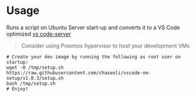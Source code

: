 # Usage
Runs a script on Ubuntu Server start-up and converts it to a VS Code optimized [vs code-server](https://code.visualstudio.com/docs/remote/vscode-server)
> Consider using Proxmox hypervisor to host your development VMs  

```shell
# Create your dev image by running the following as root user on startup:
wget -O /tmp/setup.sh https://raw.githubusercontent.com/chaseoli/vscode-vm-setup/v1.0.3/setup.sh
bash /tmp/setup.sh
# Enjoy!

```


